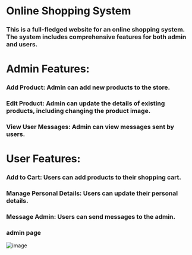 # Online Shopping System

### This is a full-fledged website for an online shopping system. The system includes comprehensive features for both admin and users.

# Admin Features:
### Add Product: Admin can add new products to the store.
### Edit Product: Admin can update the details of existing products, including changing the product image.
### View User Messages: Admin can view messages sent by users.
# User Features:
### Add to Cart: Users can add products to their shopping cart.
### Manage Personal Details: Users can update their personal details.
### Message Admin: Users can send messages to the admin.


### admin page
![image](https://github.com/Divy2003/ecommerce_web-in-java/assets/101808420/821e7f23-2b96-4096-9a02-2efed926c8e1)

